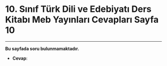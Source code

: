 # 10. Sınıf Türk Dili ve Edebiyatı Ders Kitabı Meb Yayınları Cevapları Sayfa 10

---

**Bu sayfada soru bulunmamaktadır.**

-   **Cevap**: